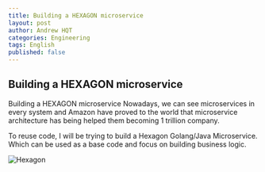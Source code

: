 ```yaml
---
title: Building a HEXAGON microservice
layout: post
author: Andrew HQT
categories: Engineering
tags: English
published: false
---
```


## Building a HEXAGON microservice

Building a HEXAGON microservice
Nowadays, we can see microservices in every system and Amazon have proved to the world that microservice architecture has being helped them becoming 1 trillion company.

To reuse code, I will be trying to build a Hexagon Golang/Java Microservice. Which can be used as a base code and focus on building business logic.

![Hexagon]({{site.baseurl}}/images/hexagon_idea.jpg)
